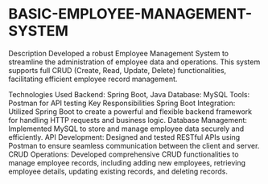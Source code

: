 # BASIC-EMPLOYEE-MANAGEMENT-SYSTEM
Description
Developed a robust Employee Management System to streamline the administration of employee data and operations. This system supports full CRUD (Create, Read, Update, Delete) functionalities, facilitating efficient employee record management.

Technologies Used
Backend: Spring Boot, Java
Database: MySQL
Tools: Postman for API testing
Key Responsibilities
Spring Boot Integration: Utilized Spring Boot to create a powerful and flexible backend framework for handling HTTP requests and business logic.
Database Management: Implemented MySQL to store and manage employee data securely and efficiently.
API Development: Designed and tested RESTful APIs using Postman to ensure seamless communication between the client and server.
CRUD Operations: Developed comprehensive CRUD functionalities to manage employee records, including adding new employees, retrieving employee details, updating existing records, and deleting records.
